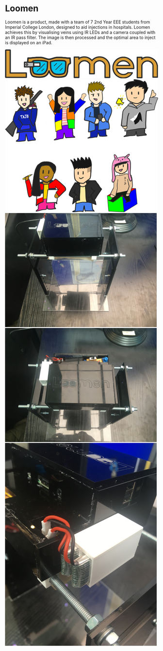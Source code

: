 # Loomen
Loomen is a product, made with a team of 7 2nd Year EEE students from Imperial College London, designed to aid injections in hospitals. Loomen achieves this by visualising veins using IR LEDs and a camera coupled with an IR pass filter. The image is then processed and the optimal area to inject is displayed on an iPad.

<img src="Loomen%20Logo.png">
<img src="Team%20Loomen.png">
<img src="Final%20Design%20Front.JPG" width="500">
<img src="Final%20Deisgn%20Top.JPG" width="500">
<img src="Final%20Design%20Battery%20pack.JPG" width="500">
